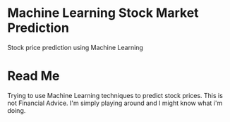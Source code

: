 # Machine Learning Stock Market Prediction 
Stock price prediction using Machine Learning

# Read Me
Trying to use Machine Learning techniques to predict stock prices. 
This is not Financial Advice. I'm simply playing around and I might know what i'm doing. 
